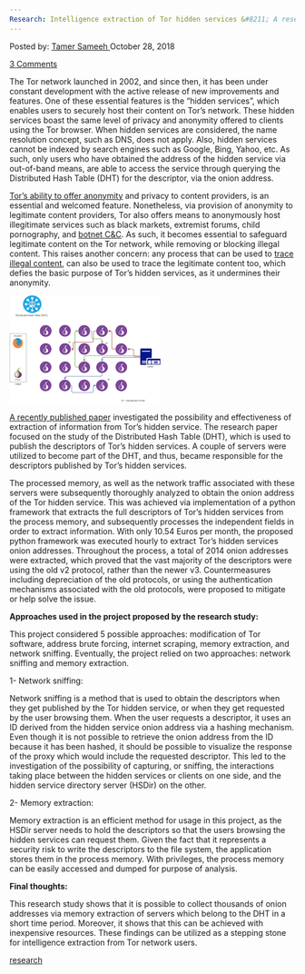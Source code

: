 ```yaml
---
Research: Intelligence extraction of Tor hidden services &#8211; A research study
---
```

<article class="post-listing post-27076 post type-post status-publish format-standard has-post-thumbnail hentry 
tag-research">
<div class="post-inner">
<span>Posted by: <a href="https://www.deepdotweb.com/author/tamersameeh/" title="">Tamer Sameeh </a></span>
<span>October 28, 2018</span>

<span><a href="https://www.deepdotweb.com/2018/10/28/research-intelligence-extraction-of-tor-hidden-services-a-research-study/#comments">3 Comments</a></span>


<p>The Tor network launched in 2002, and since then, it has been under constant development with the active release of new improvements and features. One of these essential features is the &#8220;hidden services&#8221;, which enables users to securely host their content on Tor&#8217;s network. These hidden services boast the same level of privacy and anonymity offered to clients using the Tor browser. When hidden services are considered, the name resolution concept, such as DNS, does not apply. Also, hidden services cannot be indexed by search engines such as Google, Bing, Yahoo, etc. As such, only users who have obtained the address of the hidden service via out-of-band means, are able to access the service through querying the Distributed Hash Table (DHT) for the descriptor, via the onion address.</p>
<p><a href="https://www.deepdotweb.com/2017/03/30/tor-browser-fully-anonymous-myth-reality/">Tor&#8217;s ability to offer anonymity</a> and privacy to content providers, is an essential and welcomed feature. Nonetheless, via provision of anonymity to legitimate content providers, Tor also offers means to anonymously host illegitimate services such as black markets, extremist forums, child pornography, and <a href="https://www.deepdotweb.com/2017/06/16/overview-peer-peer-p2p-botnets/">botnet C&amp;C</a>. As such, it becomes essential to safeguard legitimate content on the Tor network, while removing or blocking illegal content. This raises another concern: any process that can be used to <a href="https://www.deepdotweb.com/2017/11/16/cyber-threat-intelligence-hunting-cyber-criminals/">trace illegal content</a>, can also be used to trace the legitimate content too, which defies the basic purpose of Tor&#8217;s hidden services, as it undermines their anonymity.</p>
<p><img class="wp-image-27081 aligncenter" src="/imgs/2018/10/intelligence-extraction-png.png" alt="intelligence extraction.png" /></p>
<p><a href="http://delaat.net/rp/2017-2018/p98/report.pdf">A recently published paper</a> investigated the possibility and effectiveness of extraction of information from Tor&#8217;s hidden service. The research paper focused on the study of the Distributed Hash Table (DHT), which is used to publish the descriptors of Tor&#8217;s hidden services. A couple of servers were utilized to become part of the DHT, and thus, became responsible for the descriptors published by Tor&#8217;s hidden services.</p>
<p>The processed memory, as well as the network traffic associated with these servers were subsequently thoroughly analyzed to obtain the onion address of the Tor hidden service. This was achieved via implementation of a python framework that extracts the full descriptors of Tor&#8217;s hidden services from the process memory, and subsequently processes the independent fields in order to extract information. With only 10.54 Euros per month, the proposed python framework was executed hourly to extract Tor&#8217;s hidden services onion addresses. Throughout the process, a total of 2014 onion addresses were extracted, which proved that the vast majority of the descriptors were using the old v2 protocol, rather than the newer v3. Countermeasures including depreciation of the old protocols, or using the authentication mechanisms associated with the old protocols, were proposed to mitigate or help solve the issue.</p>
<p><strong>Approaches used in the project proposed by the research study:</strong></p>
<p>This project considered 5 possible approaches: modification of Tor software, address brute forcing, internet scraping, memory extraction, and network sniffing. Eventually, the project relied on two approaches: network sniffing and memory extraction.</p>
<p>1- Network sniffing:</p>
<p>Network sniffing is a method that is used to obtain the descriptors when they get published by the Tor hidden service, or when they get requested by the user browsing them. When the user requests a descriptor, it uses an ID derived from the hidden service onion address via a hashing mechanism. Even though it is not possible to retrieve the onion address from the ID because it has been hashed, it should be possible to visualize the response of the proxy which would include the requested descriptor. This led to the investigation of the possibility of capturing, or sniffing, the interactions taking place between the hidden services or clients on one side, and the hidden service directory server (HSDir) on the other.</p>
<p>2- Memory extraction:</p>
<p>Memory extraction is an efficient method for usage in this project, as the HSDir server needs to hold the descriptors so that the users browsing the hidden services can request them. Given the fact that it represents a security risk to write the descriptors to the file system, the application stores them in the process memory. With privileges, the process memory can be easily accessed and dumped for purpose of analysis.</p>
<p><strong>Final thoughts:</strong></p>
<p>This research study shows that it is possible to collect thousands of onion addresses via memory extraction of servers which belong to the DHT in a short time period. Moreover, it shows that this can be achieved with inexpensive resources. These findings can be utilized as a stepping stone for intelligence extraction from Tor network users.</p>
</div>
<a href="https://www.deepdotweb.com/tag/research/" rel="tag">research</a></span> <span style="display:none" class="updated">2018-10-28<a href="https://www.deepdotweb.com/author/tamersameeh/" title="Posts by Tamer Sameeh" rel="author">Tamer Sameeh</a></strong></div>


